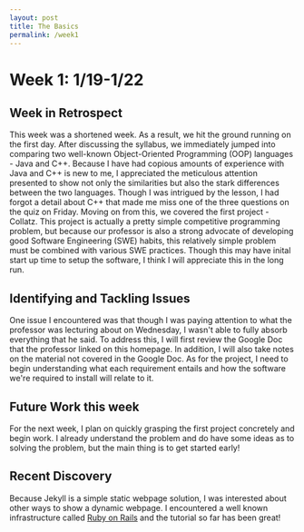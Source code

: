 ```yaml
---
layout: post
title: The Basics
permalink: /week1
---
```


# Week 1: 1/19-1/22

## Week in Retrospect

This week was a shortened week. As a result, we hit the ground running on the first day. After discussing the syllabus, we immediately jumped into comparing two well-known Object-Oriented Programming (OOP) languages - Java and C++. Because I have had copious amounts of experience with Java and C++ is new to me, I appreciated the meticulous attention presented to show not only the similarities but also the stark differences between the two languages. Though I was intrigued by the lesson, I had forgot a detail about C++ that made me miss one of the three questions on the quiz on Friday. Moving on from this, we covered the first project - Collatz. This project is actually a pretty simple competitive programming problem, but because our professor is also a strong advocate of developing good Software Engineering (SWE) habits, this relatively simple problem must be combined with various SWE practices. Though this may have inital start up time to setup the software, I think I will appreciate this in the long run. 

## Identifying and Tackling Issues

One issue I encountered was that though I was paying attention to what the professor was lecturing about on Wednesday, I wasn't able to fully absorb everything that he said. To address this, I will first review the Google Doc that the professor linked on this homepage. In addition, I will also take notes on the material not covered in the Google Doc. As for the project, I need to begin understanding what each requirement entails and how the software we're required to install will relate to it. 

## Future Work this week

For the next week, I plan on quickly grasping the first project concretely and begin work. I already understand the problem and do have some ideas as to solving the problem, but the main thing is to get started early!

## Recent Discovery

Because Jekyll is a simple static webpage solution, I was interested about other ways to show a dynamic webpage. I encountered a well known infrastructure called [Ruby on Rails](https://www.railstutorial.org/book) and the tutorial so far has been great!
